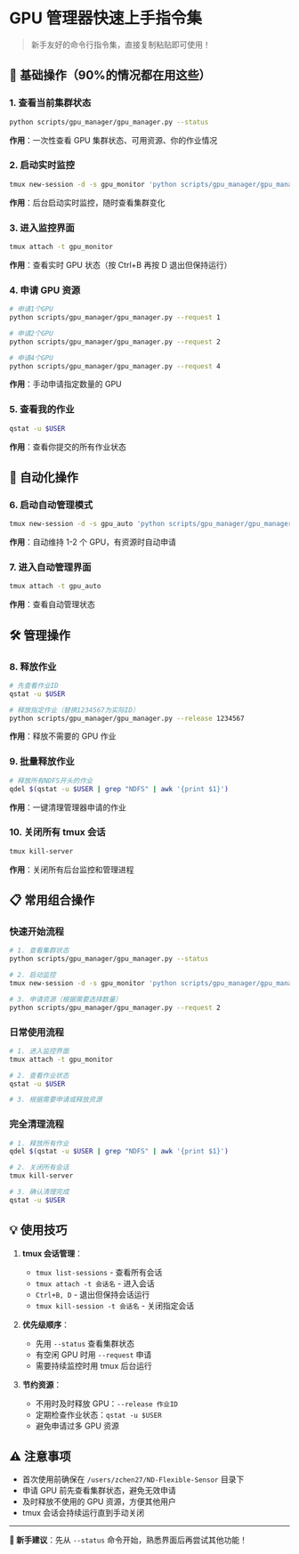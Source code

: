 # GPU 管理器快速上手指令集

> 新手友好的命令行指令集，直接复制粘贴即可使用！

## 🚀 基础操作（90%的情况都在用这些）

### 1. 查看当前集群状态

```bash
python scripts/gpu_manager/gpu_manager.py --status
```

**作用**：一次性查看 GPU 集群状态、可用资源、你的作业情况

### 2. 启动实时监控

```bash
tmux new-session -d -s gpu_monitor 'python scripts/gpu_manager/gpu_manager.py'
```

**作用**：后台启动实时监控，随时查看集群变化

### 3. 进入监控界面

```bash
tmux attach -t gpu_monitor
```

**作用**：查看实时 GPU 状态（按 Ctrl+B 再按 D 退出但保持运行）

### 4. 申请 GPU 资源

```bash
# 申请1个GPU
python scripts/gpu_manager/gpu_manager.py --request 1

# 申请2个GPU
python scripts/gpu_manager/gpu_manager.py --request 2

# 申请4个GPU
python scripts/gpu_manager/gpu_manager.py --request 4
```

**作用**：手动申请指定数量的 GPU

### 5. 查看我的作业

```bash
qstat -u $USER
```

**作用**：查看你提交的所有作业状态

## 🤖 自动化操作

### 6. 启动自动管理模式

```bash
tmux new-session -d -s gpu_auto 'python scripts/gpu_manager/gpu_manager.py --manage'
```

**作用**：自动维持 1-2 个 GPU，有资源时自动申请

### 7. 进入自动管理界面

```bash
tmux attach -t gpu_auto
```

**作用**：查看自动管理状态

## 🛠️ 管理操作

### 8. 释放作业

```bash
# 先查看作业ID
qstat -u $USER

# 释放指定作业（替换1234567为实际ID）
python scripts/gpu_manager/gpu_manager.py --release 1234567
```

**作用**：释放不需要的 GPU 作业

### 9. 批量释放作业

```bash
# 释放所有NDFS开头的作业
qdel $(qstat -u $USER | grep "NDFS" | awk '{print $1}')
```

**作用**：一键清理管理器申请的作业

### 10. 关闭所有 tmux 会话

```bash
tmux kill-server
```

**作用**：关闭所有后台监控和管理进程

## 📋 常用组合操作

### 快速开始流程

```bash
# 1. 查看集群状态
python scripts/gpu_manager/gpu_manager.py --status

# 2. 启动监控
tmux new-session -d -s gpu_monitor 'python scripts/gpu_manager/gpu_manager.py'

# 3. 申请资源（根据需要选择数量）
python scripts/gpu_manager/gpu_manager.py --request 2
```

### 日常使用流程

```bash
# 1. 进入监控界面
tmux attach -t gpu_monitor

# 2. 查看作业状态
qstat -u $USER

# 3. 根据需要申请或释放资源
```

### 完全清理流程

```bash
# 1. 释放所有作业
qdel $(qstat -u $USER | grep "NDFS" | awk '{print $1}')

# 2. 关闭所有会话
tmux kill-server

# 3. 确认清理完成
qstat -u $USER
```

## 💡 使用技巧

1. **tmux 会话管理**：

   - `tmux list-sessions` - 查看所有会话
   - `tmux attach -t 会话名` - 进入会话
   - `Ctrl+B, D` - 退出但保持会话运行
   - `tmux kill-session -t 会话名` - 关闭指定会话

2. **优先级顺序**：

   - 先用 `--status` 查看集群状态
   - 有空闲 GPU 时用 `--request` 申请
   - 需要持续监控时用 tmux 后台运行

3. **节约资源**：
   - 不用时及时释放 GPU：`--release 作业ID`
   - 定期检查作业状态：`qstat -u $USER`
   - 避免申请过多 GPU 资源

## ⚠️ 注意事项

- 首次使用前确保在 `/users/zchen27/ND-Flexible-Sensor` 目录下
- 申请 GPU 前先查看集群状态，避免无效申请
- 及时释放不使用的 GPU 资源，方便其他用户
- tmux 会话会持续运行直到手动关闭

---

**🎯 新手建议**：先从 `--status` 命令开始，熟悉界面后再尝试其他功能！




